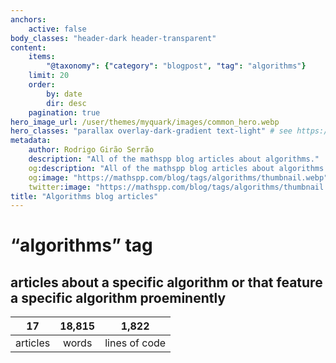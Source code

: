 ```yaml
---
anchors:
    active: false
body_classes: "header-dark header-transparent"
content:
    items:
        "@taxonomy": {"category": "blogpost", "tag": "algorithms"}
    limit: 20
    order:
        by: date
        dir: desc
    pagination: true
hero_image_url: /user/themes/myquark/images/common_hero.webp
hero_classes: "parallax overlay-dark-gradient text-light" # see https://demo.getgrav.org/blog-skeleton/blog/hero-classes
metadata:
    author: Rodrigo Girão Serrão
    description: "All of the mathspp blog articles about algorithms."
    og:description: "All of the mathspp blog articles about algorithms."
    og:image: "https://mathspp.com/blog/tags/algorithms/thumbnail.webp"
    twitter:image: "https://mathspp.com/blog/tags/algorithms/thumbnail.webp"
title: "Algorithms blog articles"
---
```


# “algorithms” tag


## articles about a specific algorithm or that feature a specific algorithm proeminently



<table class="stats-table">
    <thead>
        <tr>
            <th style="text-align: center;">17</th>
            <th style="text-align: center;">18,815</th>
            <th style="text-align: center;">1,822</th>
        </tr>
    </thead>
    <tbody>
        <tr>
            <td style="text-align: center;">articles</td>
            <td style="text-align: center;">words</td>
            <td style="text-align: center;">lines of code</td>
        </tr>
    </tbody>
</table>